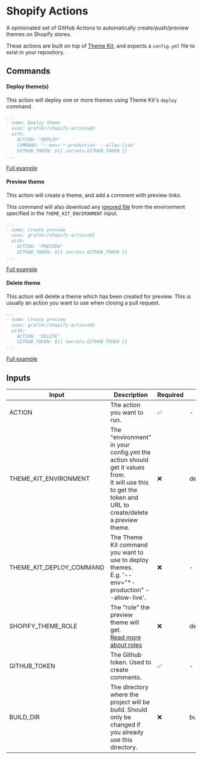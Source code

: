 # Shopify Actions

A opinionated set of GitHub Actions to automatically create/push/preview themes on Shopify stores.

These actions are built on top of [Theme Kit](https://shopify.dev/themes/tools/theme-kit), and expects a `config.yml` file to exist in your repository.

## Commands
#### Deploy theme(s)
This action will deploy one or more themes using Theme Kit's `deploy` command.

```yaml
...
- name: Deploy theme
  uses: grafikr/shopify-actions@1
  with:
    ACTION: "DEPLOY"
    COMMAND: "--env='*-production' --allow-live"
    GITHUB_TOKEN: ${{ secrets.GITHUB_TOKEN }}
...
```

[Full example](./examples/deploy.yml)

#### Preview theme
This action will create a theme, and add a comment with preview links.

This command will also download any [ignored file](https://shopify.dev/themes/tools/theme-kit/configuration-reference#ignore-patterns]) from the environment specified in the `THEME_KIT_ENVIRONMENT` input.

```yaml
...
- name: Create preview
  uses: grafikr/shopify-actions@1
  with:
    ACTION: "PREVIEW"
    GITHUB_TOKEN: ${{ secrets.GITHUB_TOKEN }}
...
```

[Full example](./examples/preview.yml)

#### Delete theme
This action will delete a theme which has been created for preview. This is usually an action you want to use when closing a pull request.

```yaml
...
- name: Create preview
  uses: grafikr/shopify-actions@1
  with:
    ACTION: "DELETE"
    GITHUB_TOKEN: ${{ secrets.GITHUB_TOKEN }}
...
```

[Full example](./examples/delete.yml)

## Inputs
| Input                    | Description                                                                                                                                                | Required           | Default     |
|--------------------------|------------------------------------------------------------------------------------------------------------------------------------------------------------|--------------------|-------------|
| ACTION                   | The action you want to run.                                                                                                                                | :white_check_mark: | -           |
| THEME_KIT_ENVIRONMENT    | The "environment" in your config.yml the action should get it values from.<br/>It will use this to get the token and URL to create/delete a preview theme. | :x:                | development |
| THEME_KIT_DEPLOY_COMMAND | The Theme Kit command you want to use to deploy themes.<br/>E.g. '--env="*-production" --allow-live'.                                                      | :x:                | -           |
| SHOPIFY_THEME_ROLE       | The "role" the preview theme will get.<br/>[Read more about roles](https://shopify.dev/api/admin-rest/2021-10/resources/theme#resource-object)             | :x:                | development |
| GITHUB_TOKEN             | The Github token. Used to create comments.                                                                                                                 | :white_check_mark: | -           |
| BUILD_DIR                | The directory where the project will be build. Should only be changed if you already use this directory.                                                   | :x:                | build       |
